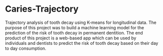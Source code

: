 # Caries-Trajectory
Trajectory analysis of tooth decay using K-means for longitudinal data.
The purpose of this project was to build a machine learning model for the prediction of the risk of tooth decay in permanent dentition.  The end product of this project is a web-based app which can be used by individuals and dentists to predict the risk of tooth decay based on their day to day consumption.
